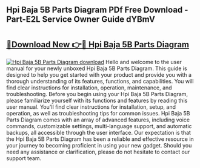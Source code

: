 ## Hpi Baja 5B Parts Diagram PDf Free Download - Part-E2L Service Owner Guide dYBmV

# <h2><a href="http://dfpg32.blite.top/?on=Hpi+Baja+5B+Parts+Diagram">🔗Download New 👉🔴 Hpi Baja 5B Parts Diagram</a></h2>

[![Hpi Baja 5B Parts Diagram download](https://i.imgur.com/lujVjoI.png)](http://dfpg32.blite.top/?on=Hpi+Baja+5B+Parts+Diagram)
Hello and welcome to the user manual for your newly unboxed Hpi Baja 5B Parts Diagram. This guide is designed to help you get started with your product and provide you with a thorough understanding of its features, functions, and capabilities. You will find clear instructions for installation, operation, maintenance, and troubleshooting. Before you begin using your Hpi Baja 5B Parts Diagram, please familiarize yourself with its functions and features by reading this user manual. You'll find clear instructions for installation, setup, and operation, as well as troubleshooting tips for common issues. Hpi Baja 5B Parts Diagram comes with an array of advanced features, including voice commands, customizable settings, multi-language support, and automatic backups, all accessible through the user interface. Our expectation is that the Hpi Baja 5B Parts Diagram has been a reliable and effective resource in your journey to becoming proficient in using your new gadget. Should you need any assistance or clarification, please do not hesitate to contact our support team.

